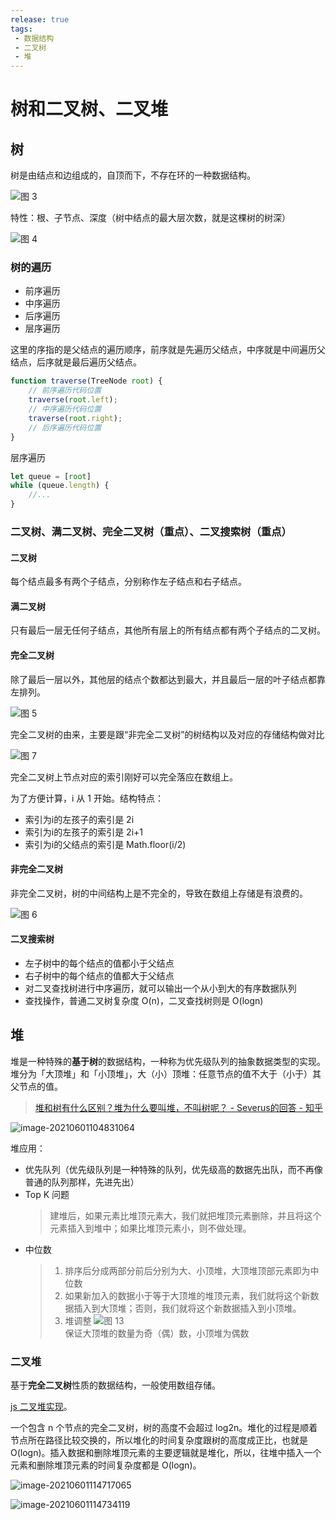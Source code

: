 ```yaml
---
release: true
tags:
 - 数据结构
 - 二叉树
 - 堆
---
```


# 树和二叉树、二叉堆

## 树

树是由结点和边组成的，自顶而下，不存在环的一种数据结构。

![图 3](./images/45d2a8a38a4a2e6a46553bdce2004d75f1d5ca4ce8ec1a4197243096be75dd04.png)  

特性：根、子节点、深度（树中结点的最大层次数，就是这棵树的树深）

![图 4](./images/d0428ba3187446a9c66567768e1697e8ff0272905f82d48fbfd850f652539670.png)

### 树的遍历

- 前序遍历
- 中序遍历
- 后序遍历
- 层序遍历

这里的序指的是父结点的遍历顺序，前序就是先遍历父结点，中序就是中间遍历父结点，后序就是最后遍历父结点。

```js
function traverse(TreeNode root) {
    // 前序遍历代码位置
    traverse(root.left);
    // 中序遍历代码位置
    traverse(root.right);
    // 后序遍历代码位置
}
```

层序遍历

```js
let queue = [root]
while (queue.length) {
    //...
}
```

### 二叉树、满二叉树、完全二叉树（重点）、二叉搜索树（重点）

#### 二叉树

每个结点最多有两个子结点，分别称作左子结点和右子结点。

#### 满二叉树

只有最后一层无任何子结点，其他所有层上的所有结点都有两个子结点的二叉树。

#### 完全二叉树

除了最后一层以外，其他层的结点个数都达到最大，并且最后一层的叶子结点都靠左排列。

![图 5](./images/263550a15f5d18704dc83528bf8b04c497e3103816cd9a34b6ecd82e5f65236a.png)  

完全二叉树的由来，主要是跟“非完全二叉树”的树结构以及对应的存储结构做对比

![图 7](./images/98d7760955d43b3c5e4fc452ce4c6f992399288a7d24f14bed254f04b54e23ca.png)  

完全二叉树上节点对应的索引刚好可以完全落应在数组上。

为了方便计算，i 从 1 开始。结构特点：

- 索引为i的左孩子的索引是 2i
- 索引为i的左孩子的索引是 2i+1
- 索引为i的父结点的索引是 Math.floor(i/2)

#### 非完全二叉树

非完全二叉树，树的中间结构上是不完全的，导致在数组上存储是有浪费的。

![图 6](./images/e3eec1c063c23dc4da6ea04e18cc8fd73c50e61b3a91873e555f9f90692bbe98.png)  

#### 二叉搜索树

- 左子树中的每个结点的值都小于父结点
- 右子树中的每个结点的值都大于父结点
- 对二叉查找树进行中序遍历，就可以输出一个从小到大的有序数据队列
- 查找操作，普通二叉树复杂度 O(n)，二叉查找树则是 O(logn)

## 堆

堆是一种特殊的**基于树**的数据结构，一种称为优先级队列的抽象数据类型的实现。  
堆分为「大顶堆」和「小顶堆」，大（小）顶堆：任意节点的值不大于（小于）其父节点的值。

> [堆和树有什么区别？堆为什么要叫堆，不叫树呢？ - Severus的回答 - 知乎](https://www.zhihu.com/question/36134980/answer/87490177)

![image-20210601104831064](./images/image-20210601104831064.png)

堆应用：
- 优先队列（优先级队列是一种特殊的队列，优先级高的数据先出队，而不再像普通的队列那样，先进先出）
- Top K 问题
  > 建堆后，如果元素比堆顶元素大，我们就把堆顶元素删除，并且将这个元素插入到堆中；如果比堆顶元素小，则不做处理。
- 中位数
  > 1. 排序后分成两部分前后分别为大、小顶堆，大顶堆顶部元素即为中位数
  > 2. 如果新加入的数据小于等于大顶堆的堆顶元素，我们就将这个新数据插入到大顶堆；否则，我们就将这个新数据插入到小顶堆。
  > 3. 堆调整  ![图 13](images/fa81f7ec7b77072e46708bcca91b561d0ff10c873861d314c961f114ed1e7e64.png)  
  > 保证大顶堆的数量为奇（偶）数，小顶堆为偶数

### 二叉堆

基于**完全二叉树**性质的数据结构，一般使用数组存储。 

[js 二叉堆实现](./数据结构实现/binaryHeap.js)。

一个包含 n 个节点的完全二叉树，树的高度不会超过 log2​n。堆化的过程是顺着节点所在路径比较交换的，所以堆化的时间复杂度跟树的高度成正比，也就是 O(logn)。插入数据和删除堆顶元素的主要逻辑就是堆化，所以，往堆中插入一个元素和删除堆顶元素的时间复杂度都是 O(logn)。

![image-20210601114717065](./images/image-20210601114717065.png)	

![image-20210601114734119](./images/image-20210601114734119.png)		 		 	
